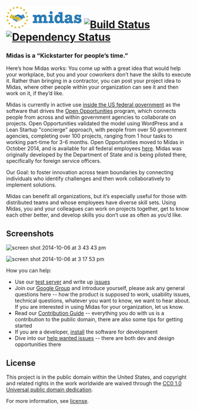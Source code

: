 ![midas](assets/images/logo.png) [![Build Status](https://travis-ci.org/18F/midas.png?branch=master)](https://travis-ci.org/18F/midas) [![Dependency Status](https://gemnasium.com/18F/midas.png)](https://gemnasium.com/18F/midas)
=====

### Midas is a “Kickstarter for people’s time.”

Here’s how Midas works: You come up with a great idea that would help your workplace, but you and your coworkers don’t have the skills to execute it. Rather than bringing in a contractor, you can post your project idea to Midas, where other people within your organization can see it and then work on it, if they’d like.

Midas is currently in active use [inside the US federal government](https://18f.gsa.gov/2014/07/16/midas-a-marketplace-for-innovation-in-government/) as the software that drives the [Open Opportunities](http://www.digitalgov.gov/join-digitalgov/open-opportunities-in-digitalgov/) program, which connects people from across and within government agencies to collaborate on projects. Open Opportunities validated the model using WordPress and a Lean Startup "concierge" approach, with people from over 50 government agencies, completing over 100 projects, ranging from 1 hour tasks to working part-time for 3-6 months.  Open Opportunities moved to Midas in October 2014, and is available for all federal employees [here](https://midas.18f.us/). Midas was originally developed by the Department of State and is being piloted there, specifically for foreign service officers.

Our Goal: to foster innovation across team boundaries by connecting individuals who identify challenges and then work collaboratively to implement solutions.

Midas can benefit all organizations, but it’s especially useful for those with distributed teams and whose employees have diverse skill sets.  Using Midas, you and your colleagues can work on projects together, get to know each other better, and develop skills you don’t use as often as you’d like.

## Screenshots

![screen shot 2014-10-06 at 3 43 43 pm](https://cloud.githubusercontent.com/assets/633088/4532245/294ef4d8-4d91-11e4-8fb9-f2b43bbedcca.png)


![screen shot 2014-10-06 at 3 17 53 pm](https://cloud.githubusercontent.com/assets/633088/4531895/555718c4-4d8e-11e4-8960-9585b2adb640.png)

How you can help:
* Use our [test server](https://midas-dev.18f.us/) and write up [issues](https://github.com/18F/midas/issues)
* Join our [Google Group](https://groups.google.com/forum/#!forum/midascrowd) and introduce yourself, please ask any general questions here -- how the product is supposed to work, usability issues, technical questions, whatever you want to know, we want to hear about.  If you are interested in using Midas for your organization, let us know.
* Read our [Contribution Guide](https://github.com/18F/midas/blob/devel/CONTRIBUTING.md) -- everything you do with us is a contribution to the public domain, there are also some tips for getting started
* If you are a developer, [install](https://github.com/18F/midas/blob/devel/INSTALL.md) the software for development
* Dive into our [help wanted issues](https://github.com/18F/midas/labels/help%20wanted) -- there are both dev and design opportunities there



## License

This project is in the public domain within the United States, and
copyright and related rights in the work worldwide are waived through
the [CC0 1.0 Universal public domain dedication](https://creativecommons.org/publicdomain/zero/1.0/).

For more information, see [license](LICENSE.md).
